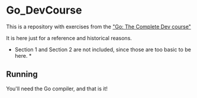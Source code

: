 # Go_DevCourse

This is a repository with exercises from the ["Go: The Complete Dev course"](https://www.udemy.com/course/go-the-complete-developers-guide/)

It is here just for a reference and historical reasons.

* Section 1 and Section 2 are not included, since those are too basic to be here. *

## Running
You'll need the Go compiler, and that is it!
